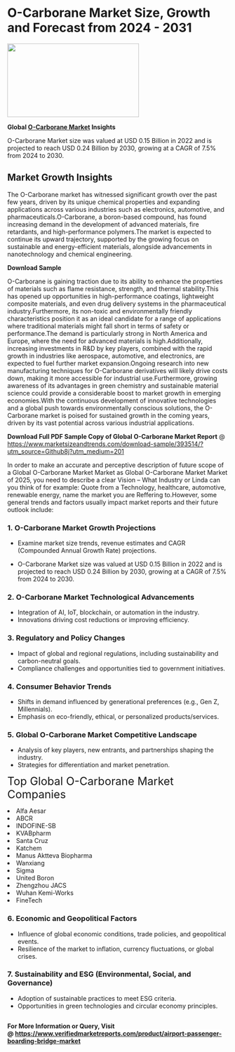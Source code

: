 <H1>O-Carborane Market Size, Growth and Forecast from 2024 - 2031</H1><img class="aligncenter size-medium wp-image-584254" src="https://thirdeyenews.in/wp-content/uploads/2024/09/Global-Market-Research-300x168.jpeg" alt="" width="300" height="168" /><p><strong>Global&nbsp;<a href="https://www.marketsizeandtrends.com/download-sample/393514/?utm_source=Github8j?utm_medium=201">O-Carborane Market</a> Insights</strong></p><p>O-Carborane Market size was valued at USD 0.15 Billion in 2022 and is projected to reach USD 0.24 Billion by 2030, growing at a CAGR of 7.5% from 2024 to 2030.</p><p><h2>Market Growth Insights</h2> <p>The O-Carborane market has witnessed significant growth over the past few years, driven by its unique chemical properties and expanding applications across various industries such as electronics, automotive, and pharmaceuticals.O-Carborane, a boron-based compound, has found increasing demand in the development of advanced materials, fire retardants, and high-performance polymers.The market is expected to continue its upward trajectory, supported by the growing focus on sustainable and energy-efficient materials, alongside advancements in nanotechnology and chemical engineering.</p> <p><strong>Download Sample</strong></p> <p>O-Carborane is gaining traction due to its ability to enhance the properties of materials such as flame resistance, strength, and thermal stability.This has opened up opportunities in high-performance coatings, lightweight composite materials, and even drug delivery systems in the pharmaceutical industry.Furthermore, its non-toxic and environmentally friendly characteristics position it as an ideal candidate for a range of applications where traditional materials might fall short in terms of safety or performance.The demand is particularly strong in North America and Europe, where the need for advanced materials is high.Additionally, increasing investments in R&D by key players, combined with the rapid growth in industries like aerospace, automotive, and electronics, are expected to fuel further market expansion.Ongoing research into new manufacturing techniques for O-Carborane derivatives will likely drive costs down, making it more accessible for industrial use.Furthermore, growing awareness of its advantages in green chemistry and sustainable material science could provide a considerable boost to market growth in emerging economies.With the continuous development of innovative technologies and a global push towards environmentally conscious solutions, the O-Carborane market is poised for sustained growth in the coming years, driven by its vast potential across various industrial applications.</p> <p><span class=""><strong>Download Full PDF Sample Copy of Global O-Carborane Market Report</strong> @ <a href="https://www.marketsizeandtrends.com/download-sample/393514/?utm_source=Github8j?utm_medium=201" target="_blank">https://www.marketsizeandtrends.com/download-sample/393514/?utm_source=Github8j?utm_medium=201</a></span></p><p>In order to make an accurate and perceptive description of future scope of a Global&nbsp;O-Carborane Market Market as Global&nbsp;O-Carborane Market Market of 2025, you need to describe a clear Vision &ndash; What Industry or Linda can you think of for example: Quote from a Technology, healthcare, automotive, renewable energy, name the market you are Reffering to.However, some general trends and factors usually impact market reports and their future outlook include:</p><h3>1.&nbsp;<strong>O-Carborane Market Growth Projections</strong></h3><ul><li>Examine market size trends, revenue estimates and CAGR (Compounded Annual Growth Rate) projections.</li><li><p>O-Carborane Market size was valued at USD 0.15 Billion in 2022 and is projected to reach USD 0.24 Billion by 2030, growing at a CAGR of 7.5% from 2024 to 2030.</p></li></ul><h3>2.&nbsp;<strong>O-Carborane Market Technological Advancements</strong></h3><ul><li>Integration of AI, IoT, blockchain, or automation in the industry.</li><li>Innovations driving cost reductions or improving efficiency.</li></ul><h3>3.&nbsp;<strong>Regulatory and Policy Changes</strong></h3><ul><li>Impact of global and regional regulations, including sustainability and carbon-neutral goals.</li><li>Compliance challenges and opportunities tied to government initiatives.</li></ul><h3>4.&nbsp;<strong>Consumer Behavior Trends</strong></h3><ul><li>Shifts in demand influenced by generational preferences (e.g., Gen Z, Millennials).</li><li>Emphasis on eco-friendly, ethical, or personalized products/services.</li></ul><h3>5.&nbsp;<strong>Global O-Carborane Market Competitive Landscape</strong></h3><ul><li>Analysis of key players, new entrants, and partnerships shaping the industry.</li><li>Strategies for differentiation and market penetration.</li></ul><p data-pm-slice="1 1 []"><span style="color: inherit; font-family: inherit; font-size: 25px;">Top Global O-Carborane Market Companies</span></p><div class="" data-test-id=""><p><li>Alfa Aesar</li><li> ABCR</li><li> INDOFINE-SB</li><li> KVABpharm</li><li> Santa Cruz</li><li> Katchem</li><li> Manus Aktteva Biopharma</li><li> Wanxiang</li><li> Sigma</li><li> United Boron</li><li> Zhengzhou JACS</li><li> Wuhan Kemi-Works</li><li> FineTech</li></p></div><h3>6.&nbsp;<strong>Economic and Geopolitical Factors</strong></h3><ul><li>Influence of global economic conditions, trade policies, and geopolitical events.</li><li>Resilience of the market to inflation, currency fluctuations, or global crises.</li></ul><h3>7.&nbsp;<strong>Sustainability and ESG (Environmental, Social, and Governance)</strong></h3><ul><li>Adoption of sustainable practices to meet ESG criteria.</li><li>Opportunities in green technologies and circular economy principles.</li></ul><h2><strong style="font-size: 14px;">For More Information or Query, Visit @&nbsp;</strong><a style="background-color: #ffffff; font-size: 14px;" href="https://www.marketsizeandtrends.com/report/o-carborane-market/" target="_blank">https://www.verifiedmarketreports.com/product/airport-passenger-boarding-bridge-market</a></h2>
